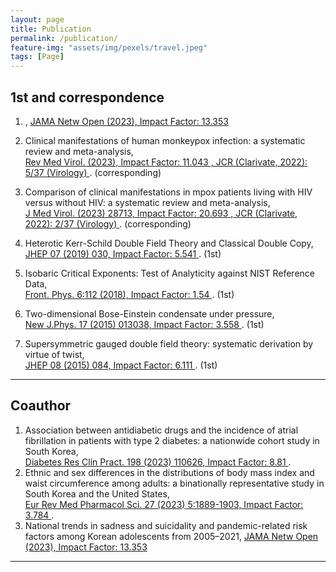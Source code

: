```yaml
---
layout: page
title: Publication
permalink: /publication/
feature-img: "assets/img/pexels/travel.jpeg"
tags: [Page]
---
```


## 1st and correspondence
  
  1. ,
    <a href="https://doi.org/" target="_blank"> JAMA Netw Open (2023), Impact Factor: 13.353 </a>
  1. Clinical manifestations of human monkeypox infection: a systematic review and meta-analysis,<br>
    <a href="https://doi.org/10.1002/rmv.2446" target="_blank"> Rev Med Virol. (2023), Impact Factor: 11.043 , JCR (Clarivate, 2022): 5/37 (Virology) </a>. (corresponding)
  1. Comparison of clinical manifestations in mpox patients living with HIV versus without HIV: a systematic review and meta-analysis,<br>
    <a href="https://doi.org/10.1002/jmv.28713" target="_blank"> J Med Virol. (2023) 28713, Impact Factor: 20.693 , JCR (Clarivate, 2022): 2/37 (Virology) </a>. (corresponding)
    
  1. Heterotic Kerr-Schild Double Field Theory and Classical Double Copy,<br>
    <a href="https://doi.org/10.1007/JHEP07(2019)030" target="_blank"> JHEP 07 (2019) 030, Impact Factor: 5.541 </a>. (1st)
  1. Isobaric Critical Exponents: Test of Analyticity against NIST Reference Data, <br>
    <a href="https://doi.org/10.3389/fphy.2018.00112" target="_blank"> Front. Phys. 6:112 (2018), Impact Factor: 1.54 </a>. (1st)
  4. Two-dimensional Bose-Einstein condensate under pressure,<br>
    <a href="https://doi.org/10.1088/1367-2630/17/1/013038" target="_blank"> New J.Phys. 17 (2015) 013038, Impact Factor: 3.558 </a>. (1st)
  6. Supersymmetric gauged double field theory: systematic derivation by virtue of twist,<br>
    <a href="https://doi.org/10.1007/JHEP08(2015)084" target="_blank"> JHEP 08 (2015) 084, Impact Factor: 6.111 </a>. (1st)

***

## Coauthor

  1. Association between antidiabetic drugs and the incidence of atrial fibrillation in patients with type 2 diabetes: a nationwide cohort study in South Korea,<br>
    <a href="https://doi.org/10.1016/j.diabres.2023.110626" target="_blank"> Diabetes Res Clin Pract. 198 (2023) 110626, Impact Factor: 8.81 </a>.
  1. Ethnic and sex differences in the distributions of body mass index and waist circumference among adults: a binationally representative study in South Korea and the United States,<br>
    <a href="https://doi.org/10.26355/eurrev_202303_31555" target="_blank"> Eur Rev Med Pharmacol Sci. 27 (2023) 5:1889-1903, Impact Factor: 3.784 </a>.
  1. National trends in sadness and suicidality and pandemic-related risk factors among Korean adolescents from 2005–2021, 
    <a href="https://doi.org/" target="_blank"> JAMA Netw Open (2023), Impact Factor: 13.353 </a>

***
